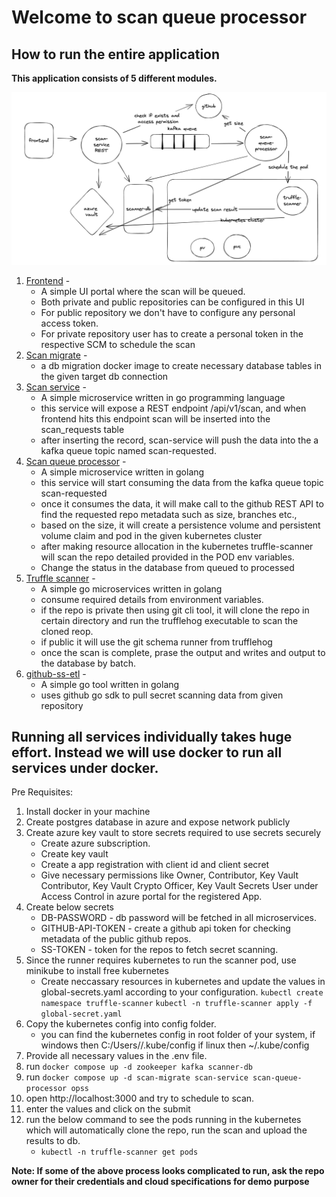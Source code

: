 # Welcome to scan queue processor

## How to run the entire application

**This application consists of 5 different modules.**

![Screenshot 2023-12-01 at 12.25.22 AM.png](images%2FScreenshot%202023-12-01%20at%2012.25.22%20AM.png)

1. [Frontend](https://github.com/hsivakum/opss) - 
    * A simple UI portal where the scan will be queued.
    * Both private and public repositories can be configured in this UI
    * For public repository we don't have to configure any personal access token.
    * For private repository user has to create a personal token in the respective SCM to schedule the scan
2. [Scan migrate](https://github.com/hsivakum/scan-service) -
    * a db migration docker image to create necessary database tables in the given target db connection
3. [Scan service](https://github.com/hsivakum/scan-service) - 
    * A simple microservice written in go programming language
    * this service will expose a REST endpoint /api/v1/scan, and when frontend hits this endpoint scan will be inserted
      into the scan_requests table
    * after inserting the record, scan-service will push the data into the a kafka queue topic named scan-requested.
4. [Scan queue processor](https://github.com/hsivakum/scan-queue-processor) - 
    * A simple microservice written in golang
    * this service will start consuming the data from the kafka queue topic scan-requested
    * once it consumes the data, it will make call to the github REST API to find the requested repo metadata such as
      size, branches etc.,
    * based on the size, it will create a persistence volume and persistent volume claim and pod in the given kubernetes
      cluster
    * after making resource allocation in the kubernetes truffle-scanner will scan the repo detailed provided in the POD
      env variables.
    * Change the status in the database from queued to processed
5. [Truffle scanner](https://github.com/hsivakum/truffle-scanner) - 
    * A simple go microservices written in golang
    * consume required details from environment variables.
    * if the repo is private then using git cli tool, it will clone the repo in certain directory and run the trufflehog
      executable to scan the cloned reop.
    * if public it will use the git schema runner from trufflehog
    * once the scan is complete, prase the output and writes and output to the database by batch.
6. [github-ss-etl](https://github.com/hsivakum/github-ss-etl) -
    * A simple go tool written in golang
    * uses github go sdk to pull secret scanning data from given repository

## Running all services individually takes huge effort. Instead we will use docker to run all services under docker.

Pre Requisites:

1. Install docker in your machine
2. Create postgres database in azure and expose network publicly
3. Create azure key vault to store secrets required to use secrets securely
    * Create azure subscription.
    * Create key vault
    * Create a app registration with client id and client secret
    * Give necessary permissions like Owner, Contributor, Key Vault Contributor, Key Vault Crypto Officer, Key Vault
      Secrets User under Access Control in azure portal for the registered App.
4. Create below secrets
    * DB-PASSWORD - db password will be fetched in all microservices.
    * GITHUB-API-TOKEN - create a github api token for checking metadata of the public github repos.
    * SS-TOKEN - token for the repos to fetch secret scanning.
5. Since the runner requires kubernetes to run the scanner pod, use minikube to install free kubernetes
    * Create neccassary resources in kubernetes and update the values in global-secrets.yaml according to your
      configuration.
      ```kubectl create namespace truffle-scanner```
      ```kubectl -n truffle-scanner apply -f global-secret.yaml```
6. Copy the kubernetes config into config folder.
    * you can find the kubernetes config in root folder of your system, if windows then C:/Users/<username>/.kube/config
      if linux then ~/.kube/config
7. Provide all necessary values in the .env file.
8. run ```docker compose up -d zookeeper kafka scanner-db```
9. run ```docker compose up -d scan-migrate scan-service scan-queue-processor opss```
10. open http://localhost:3000 and try to schedule to scan.
11. enter the values and click on the submit
12. run the below command to see the pods running in the kubernetes which will automatically clone the repo, run the
    scan and upload the results to db.
    * ```kubectl -n truffle-scanner get pods```

**Note: If some of the above process looks complicated to run, ask the repo owner for their credentials and cloud specifications for demo purpose**

